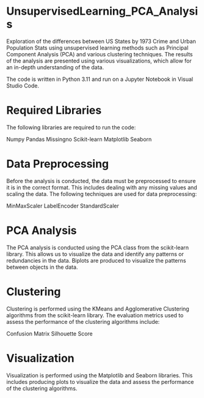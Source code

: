 # UnsupervisedLearning_PCA_Analysis
Exploration of the differences between US States by 1973 Crime and Urban Population Stats using unsupervised learning methods such as Principal Component Analysis (PCA) and various clustering techniques. The results of the analysis are presented using various visualizations, which allow for an in-depth understanding of the data.

The code is written in Python 3.11 and run on a Jupyter Notebook in Visual Studio Code.

# Required Libraries
The following libraries are required to run the code:

Numpy
Pandas
Missingno
Scikit-learn
Matplotlib
Seaborn

# Data Preprocessing
Before the analysis is conducted, the data must be preprocessed to ensure it is in the correct format. This includes dealing with any missing values and scaling the data. The following techniques are used for data preprocessing:

MinMaxScaler
LabelEncoder
StandardScaler

# PCA Analysis
The PCA analysis is conducted using the PCA class from the scikit-learn library. This allows us to visualize the data and identify any patterns or redundancies in the data. Biplots are produced to visualize the patterns between objects in the data.

# Clustering
Clustering is performed using the KMeans and Agglomerative Clustering algorithms from the scikit-learn library. The evaluation metrics used to assess the performance of the clustering algorithms include:

Confusion Matrix
Silhouette Score

# Visualization
Visualization is performed using the Matplotlib and Seaborn libraries. This includes producing plots to visualize the data and assess the performance of the clustering algorithms.
